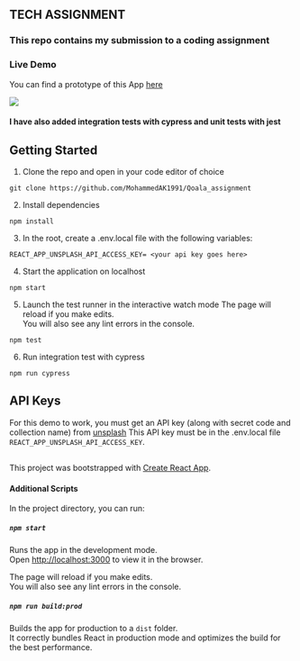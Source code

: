 ## TECH ASSIGNMENT

### This repo contains my submission to a coding assignment

### Live Demo

You can find a prototype of this App [here](https://qoala-assignment.netlify.app/)

![](./public/qoala-assignment.png)

#### I have also added integration tests with cypress and unit tests with jest

## Getting Started

1. Clone the repo and open in your code editor of choice

```
git clone https://github.com/MohammedAK1991/Qoala_assignment
```

2. Install dependencies

```
npm install
```
3. In the root, create a .env.local file with the following variables:
```
REACT_APP_UNSPLASH_API_ACCESS_KEY= <your api key goes here>
```
4. Start the application on localhost

```
npm start
```
5. Launch the test runner in the interactive watch mode
The page will reload if you make edits.<br />
You will also see any lint errors in the console.
```
npm test
```
6. Run integration test with cypress
```
npm run cypress
```
## API Keys

For this demo to work, you must get an API key (along with secret code and collection name) from  [unsplash](https://unsplash.com/documentation#creating-a-developer-account)
This API key must be in the .env.local file `REACT_APP_UNSPLASH_API_ACCESS_KEY`.

##

This project was bootstrapped with [Create React App](https://github.com/facebook/create-react-app).

####  Additional Scripts

In the project directory, you can run:

#####  `npm start`

Runs the app in the development mode.<br />
Open [http://localhost:3000](http://localhost:3000) to view it in the browser.

The page will reload if you make edits.<br />
You will also see any lint errors in the console.

##### `npm run build:prod`

Builds the app for production to a `dist` folder.<br />
It correctly bundles React in production mode and optimizes the build for the best performance.
